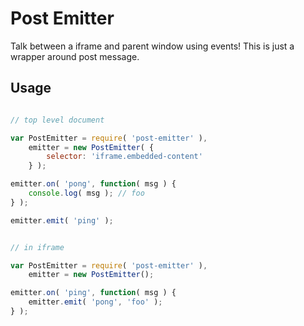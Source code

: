 
# Post Emitter

Talk between a iframe and parent window using events! This is just a wrapper around post message.


## Usage

```javascript

// top level document

var PostEmitter = require( 'post-emitter' ),
    emitter = new PostEmitter( {
        selector: 'iframe.embedded-content'
    } );

emitter.on( 'pong', function( msg ) {
    console.log( msg ); // foo
} );

emitter.emit( 'ping' );

```

```javascript

// in iframe

var PostEmitter = require( 'post-emitter' ),
    emitter = new PostEmitter();

emitter.on( 'ping', function( msg ) {
    emitter.emit( 'pong', 'foo' );
} );


```